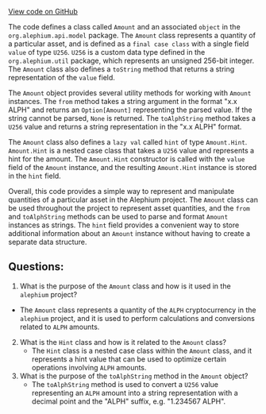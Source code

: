 [View code on GitHub](https://github.com/alephium/alephium/blob/master/api/src/main/scala/org/alephium/api/model/Amount.scala)

The code defines a class called `Amount` and an associated `object` in the `org.alephium.api.model` package. The `Amount` class represents a quantity of a particular asset, and is defined as a `final case class` with a single field `value` of type `U256`. `U256` is a custom data type defined in the `org.alephium.util` package, which represents an unsigned 256-bit integer. The `Amount` class also defines a `toString` method that returns a string representation of the `value` field.

The `Amount` object provides several utility methods for working with `Amount` instances. The `from` method takes a string argument in the format "x.x ALPH" and returns an `Option[Amount]` representing the parsed value. If the string cannot be parsed, `None` is returned. The `toAlphString` method takes a `U256` value and returns a string representation in the "x.x ALPH" format.

The `Amount` class also defines a `lazy val` called `hint` of type `Amount.Hint`. `Amount.Hint` is a nested case class that takes a `U256` value and represents a hint for the amount. The `Amount.Hint` constructor is called with the `value` field of the `Amount` instance, and the resulting `Amount.Hint` instance is stored in the `hint` field.

Overall, this code provides a simple way to represent and manipulate quantities of a particular asset in the Alephium project. The `Amount` class can be used throughout the project to represent asset quantities, and the `from` and `toAlphString` methods can be used to parse and format `Amount` instances as strings. The `hint` field provides a convenient way to store additional information about an `Amount` instance without having to create a separate data structure.
## Questions: 
 1. What is the purpose of the `Amount` class and how is it used in the `alephium` project?
   - The `Amount` class represents a quantity of the `ALPH` cryptocurrency in the `alephium` project, and it is used to perform calculations and conversions related to `ALPH` amounts.
2. What is the `Hint` class and how is it related to the `Amount` class?
   - The `Hint` class is a nested case class within the `Amount` class, and it represents a hint value that can be used to optimize certain operations involving `ALPH` amounts.
3. What is the purpose of the `toAlphString` method in the `Amount` object?
   - The `toAlphString` method is used to convert a `U256` value representing an `ALPH` amount into a string representation with a decimal point and the "ALPH" suffix, e.g. "1.234567 ALPH".